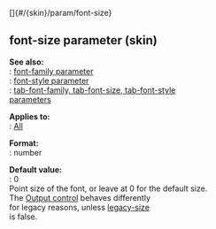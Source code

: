 []{#/{skin}/param/font-size}    
## font-size parameter (skin)    
**See also:**    
:   [font-family parameter](ref/%7Bskin%7D/param/font-family)    
:   [font-style parameter](ref/%7Bskin%7D/param/font-style)    
:   [tab-font-family, tab-font-size, tab-font-style    
    parameters](ref/%7Bskin%7D/param/tab-font)    
<!-- -->    
**Applies to:**    
:   [All](ref/%7Bskin%7D/control)    
<!-- -->    
**Format:**    
:   number    
<!-- -->    
**Default value:**    
:   0    
Point size of the font, or leave at 0 for the default size.    
The [Output control](ref/%7Bskin%7D/control/output) behaves differently    
for legacy reasons, unless [legacy-size](ref/%7Bskin%7D/param/legacy-size)    
is false.  